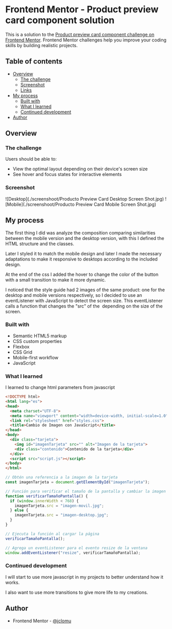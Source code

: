 # Frontend Mentor - Product preview card component solution

This is a solution to the [Product preview card component challenge on Frontend Mentor](https://www.frontendmentor.io/challenges/product-preview-card-component-GO7UmttRfa). Frontend Mentor challenges help you improve your coding skills by building realistic projects. 

## Table of contents

- [Overview](#overview)
  - [The challenge](#the-challenge)
  - [Screenshot](#screenshot)
  - [Links](#links)
- [My process](#my-process)
  - [Built with](#built-with)
  - [What I learned](#what-i-learned)
  - [Continued development](#continued-development)
- [Author](#author)


## Overview

### The challenge

Users should be able to:

- View the optimal layout depending on their device's screen size
- See hover and focus states for interactive elements

### Screenshot

![Desktop](./screenshoot/Producto Preview Card Desktop Screen Shot.jpg)
![Mobile](./screenshoot/Producto Preview Card Mobile Screen Shot.jpg)

## My process

The first thing I did was analyze the composition comparing similarities between the mobile version and the desktop version, with this I defined the HTML structure and the classes.

Later I styled it to match the mobile design and later I made the necessary adaptations to make it responsive to desktops according to the included design.

At the end of the css I added the hover to change the color of the button with a small transition to make it more dynamic.

I noticed that the style guide had 2 images of the same product: one for the desktop and mobile versions respectively, so I decided to use an eventListener with JavaScript to detect the screen size. This eventListener calls a function that changes the "src" of the <img> depending on the size of the screen.

### Built with

- Semantic HTML5 markup
- CSS custom properties
- Flexbox
- CSS Grid
- Mobile-first workflow
- JavaScript

### What I learned

I learned to change html parameters from javascript

```html
<!DOCTYPE html>
<html lang="es">
<head>
  <meta charset="UTF-8">
  <meta name="viewport" content="width=device-width, initial-scale=1.0">
  <link rel="stylesheet" href="styles.css">
  <title>Cambio de Imagen con JavaScript</title>
</head>
<body>
  <div class="tarjeta">
    <img id="imagenTarjeta" src="" alt="Imagen de la tarjeta">
    <div class="contenido">Contenido de la tarjeta</div>
  </div>
  <script src="script.js"></script>
</body>
</html>
```
```js
// Obtén una referencia a la imagen de la tarjeta
const imagenTarjeta = document.getElementById("imagenTarjeta");

// Función para verificar el tamaño de la pantalla y cambiar la imagen
function verificarTamañoPantalla() {
  if (window.innerWidth < 768) {
    imagenTarjeta.src = "imagen-movil.jpg";
  } else {
    imagenTarjeta.src = "imagen-desktop.jpg";
  }
}

// Ejecuta la función al cargar la página
verificarTamañoPantalla();

// Agrega un eventListener para el evento resize de la ventana
window.addEventListener("resize", verificarTamañoPantalla);

```

### Continued development

I will start to use more javascript in my projects to better understand how it works.

I also want to use more transitions to give more life to my creations.

## Author

- Frontend Mentor - [@jclomu](https://www.frontendmentor.io/profile/jclomu)


